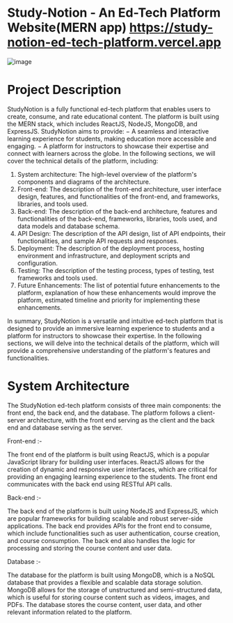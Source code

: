 ﻿# Study-Notion - An Ed-Tech Platform Website(MERN app) https://study-notion-ed-tech-platform.vercel.app
 ![image](https://github.com/souvik987/Study-Notion/assets/93041744/c4a9281c-f0c9-48cd-addf-ec1c2beb8923)

# Project Description
StudyNotion is a fully functional ed-tech platform that enables users to create, consume,
and rate educational content. The platform is built using the MERN stack, which includes
ReactJS, NodeJS, MongoDB, and ExpressJS.
StudyNotion aims to provide:
− A seamless and interactive learning experience for students, making education
more accessible and engaging.
− A platform for instructors to showcase their expertise and connect with learners
across the globe.
In the following sections, we will cover the technical details of the platform, including:
1. System architecture: The high-level overview of the platform's components and
diagrams of the architecture.
2. Front-end: The description of the front-end architecture, user interface design,
features, and functionalities of the front-end, and frameworks, libraries, and tools
used.
3. Back-end: The description of the back-end architecture, features and functionalities of
the back-end, frameworks, libraries, tools used, and data models and database schema.
4. API Design: The description of the API design, list of API endpoints, their
functionalities, and sample API requests and responses.
5. Deployment: The description of the deployment process, hosting environment and
infrastructure, and deployment scripts and configuration.
6. Testing: The description of the testing process, types of testing, test frameworks and
tools used.
7. Future Enhancements: The list of potential future enhancements to the platform,
explanation of how these enhancements would improve the platform, estimated
timeline and priority for implementing these enhancements.

In summary, StudyNotion is a versatile and intuitive ed-tech platform that is designed to
provide an immersive learning experience to students and a platform for instructors to
showcase their expertise. In the following sections, we will delve into the technical details
of the platform, which will provide a comprehensive understanding of the platform's
features and functionalities.

# System Architecture
The StudyNotion ed-tech platform consists of three main components: the front end, the
back end, and the database. The platform follows a client-server architecture, with the
front end serving as the client and the back end and database serving as the server.

Front-end :- 

The front end of the platform is built using ReactJS, which is a popular JavaScript library
for building user interfaces. ReactJS allows for the creation of dynamic and responsive user
interfaces, which are critical for providing an engaging learning experience to the students.
The front end communicates with the back end using RESTful API calls.

Back-end :- 

The back end of the platform is built using NodeJS and ExpressJS, which are popular
frameworks for building scalable and robust server-side applications. The back end
provides APIs for the front end to consume, which include functionalities such as user
authentication, course creation, and course consumption. The back end also handles the
logic for processing and storing the course content and user data.

Database :- 

The database for the platform is built using MongoDB, which is a NoSQL database that
provides a flexible and scalable data storage solution. MongoDB allows for the storage of
unstructured and semi-structured data, which is useful for storing course content such as
videos, images, and PDFs. The database stores the course content, user data, and other
relevant information related to the platform.
